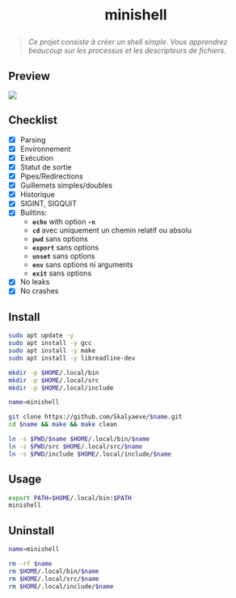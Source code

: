 # <p align="center">minishell</p>
> *Ce projet consiste à créer un shell simple. Vous apprendrez beaucoup sur les processus et les descripteurs de fichiers.*

## Preview
![](https://github.com/Skalyaeve/images-1/blob/main/screenshot/minishell.gif)

## Checklist
- [x] Parsing
- [x] Environnement
- [x] Exécution
- [x] Statut de sortie
- [x] Pipes/Redirections
- [x] Guillemets simples/doubles
- [x] Historique
- [x] SIGINT, SIGQUIT
- [x] Builtins:
    * **`echo`** with option **`-n`**
    * **`cd`** avec uniquement un chemin relatif ou absolu
    * **`pwd`** sans options
    * **`export`** sans options
    * **`unset`** sans options
    * **`env`** sans options ni arguments
    * **`exit`** sans options
- [x] No leaks
- [x] No crashes

## Install
```bash
sudo apt update -y
sudo apt install -y gcc
sudo apt install -y make
sudo apt install -y libreadline-dev
```
```bash
mkdir -p $HOME/.local/bin
mkdir -p $HOME/.local/src
mkdir -p $HOME/.local/include
```
```bash
name=minishell

git clone https://github.com/Skalyaeve/$name.git
cd $name && make && make clean

ln -s $PWD/$name $HOME/.local/bin/$name
ln -s $PWD/src $HOME/.local/src/$name
ln -s $PWD/include $HOME/.local/include/$name
```

## Usage
```bash
export PATH=$HOME/.local/bin:$PATH
minishell
```

## Uninstall
```bash
name=minishell

rm -rf $name
rm $HOME/.local/bin/$name
rm $HOME/.local/src/$name
rm $HOME/.local/include/$name
```
